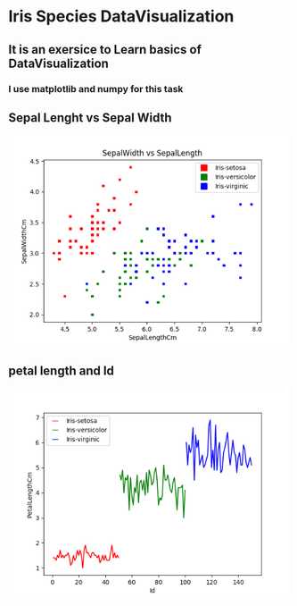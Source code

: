 # Iris Species DataVisualization

## It is an exersice to Learn basics of **DataVisualization**

### I use **matplotlib** and **numpy** for this task
##                                  Sepal Lenght vs Sepal Width
![Image of Iris](https://github.com/BabakAbdzadeh/Iris-Species-data-visualization/blob/master/SepalWidth_vs_SepalLength.png)
##                                     petal length and Id
![Image of Iris](https://github.com/BabakAbdzadeh/Iris-Species-data-visualization/blob/master/PetalLenght_vs_PetalId.png)
